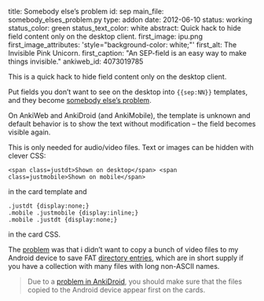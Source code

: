 title: Somebody else’s problem
id: sep
main_file: somebody_elses_problem.py
type: addon
date: 2012-06-10
status: working
status_color: green
status_text_color: white
abstract: Quick hack to hide field content only on the desktop client.
first_image: ipu.png
first_image_attributes: 'style="background-color: white;"'
first_alt: The Invisible Pink Unicorn.
first_caption: "An SEP-field is an easy way to make things
invisible."
ankiweb_id: 4073019785

This is a quick hack to hide field content only on the desktop client.

Put fields you don’t want to see on the desktop into `{{sep:NN}}`
templates, and they become
[somebody else’s problem](http://hitchhikers.wikia.com/wiki/Somebody_Else%27s_Problem_field).

On AnkiWeb and AnkiDroid (and AnkiMobile), the template is unknown and
default behavior is to show the text without modification – the field
becomes visible again.

This is only needed for audio/video files. Text or images can be
hidden with clever CSS:

`<span class=justdt>Shown on desktop</span>
<span class=justmobile>Shown on mobile</span>`

in the card template and
<pre><code>.justdt {display:none;}
.mobile .justmobile {display:inline;}
.mobile .justdt {display:none;}</code></pre>
in the card CSS.

The
[problem](https://groups.google.com/forum/?fromgroups=&hl=en#!topic/ankisrs/jK3Jh4EzwKE)
was that i didn’t want to copy a bunch of video files to my Android
device to save FAT
[directory entries](http://en.wikipedia.org/wiki/File_Allocation_Table#VFAT_long_file_names),
which are in short supply if you have a collection with many files
with long non-ASCII names.

<blockquote class="NB">
Due to a <a
href="https://code.google.com/p/ankidroid/issues/detail?id=1458">problem
in AnkiDroid</a>, you should make sure that the files copied to the
Android device appear first on the cards.
</blockquote>
